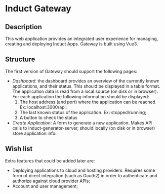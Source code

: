 # Induct Gateway

## Description

This web application provides an integrated user experience for managing, creating and deploying Induct Apps. Gateway is built using Vue3.

## Structure

The first version of Gateway should support the following pages:
- *Dashboard*: the dashboard provides an overview of the currently known applications, and their status. This should be displayed in a table format. The application data is read from a local source (on disk or in browser). For each application the following information should be displayed:
    1. The host address (and port) where the application can be reached. Ex: localhost:3000/api;
    2. The last known status of the application. Ex: stopped/running;
    3. A button to check the status
- *Create Application*: A form to generate a new application. Makes API calls to induct-generator-server, should locally (on disk or in browser) store application info.

## Wish list

Extra features that could be added later are:
- Deploying applications to cloud and hosting providers. Requires some form of direct integration (such as Oauth2) in order to authenticate and authorize against cloud provider APIs;
- Account and user management;